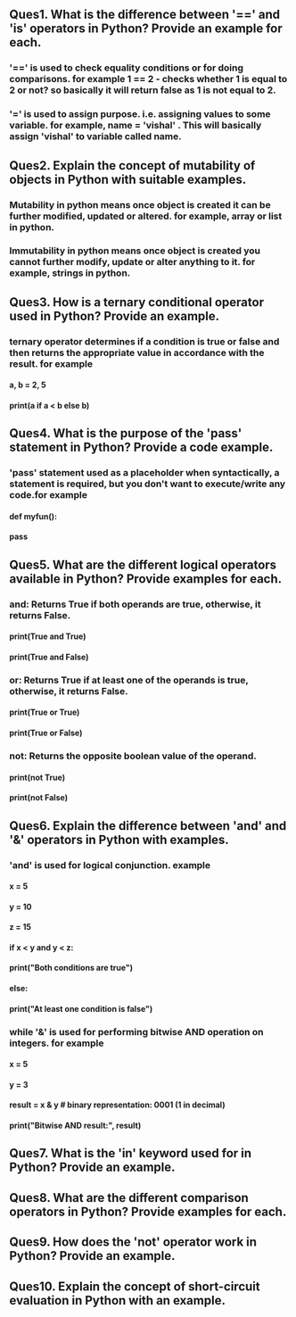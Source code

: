 ## Ques1. What is the difference between '==' and 'is' operators in Python? Provide an example for each.
### '==' is used to check equality conditions or for doing comparisons. for example 1 == 2 - checks whether 1 is equal to 2 or not? so basically it will return false as 1 is not equal to 2. 
### '=' is used to assign purpose. i.e. assigning values to some variable. for example, name = 'vishal' . This will basically assign 'vishal' to variable called name.

## Ques2. Explain the concept of mutability of objects in Python with suitable examples.
### Mutability in python means once object is created it can be further modified, updated or altered. for example, array or list in python.
### Immutability in python means once object is created you cannot further modify, update or alter anything to it. for example, strings in python.

## Ques3. How is a ternary conditional operator used in Python? Provide an example.
### ternary operator determines if a condition is true or false and then returns the appropriate value in accordance with the result. for example
#### a, b = 2, 5
#### print(a if a < b else b)


## Ques4. What is the purpose of the 'pass' statement in Python? Provide a code example.
### 'pass' statement used as a placeholder when syntactically, a statement is required, but you don't want to execute/write any code.for example
#### def myfun():
####    pass
## Ques5. What are the different logical operators available in Python? Provide examples for each.
### and: Returns True if both operands are true, otherwise, it returns False.
#### print(True and True)
#### print(True and False)
### or: Returns True if at least one of the operands is true, otherwise, it returns False.
#### print(True or True)
#### print(True or False)
### not: Returns the opposite boolean value of the operand.
#### print(not True)
#### print(not False)


## Ques6. Explain the difference between 'and' and '&' operators in Python with examples.
### 'and' is used for logical conjunction. example 
#### x = 5
#### y = 10
#### z = 15
#### if x < y and y < z:
####     print("Both conditions are true")
#### else:
####     print("At least one condition is false")

### while '&' is used for performing bitwise AND operation on integers. for example
#### x = 5
#### y = 3 
#### result = x & y  # binary representation: 0001 (1 in decimal)
#### print("Bitwise AND result:", result)
## Ques7. What is the 'in' keyword used for in Python? Provide an example.
## Ques8. What are the different comparison operators in Python? Provide examples for each.
## Ques9. How does the 'not' operator work in Python? Provide an example.
## Ques10. Explain the concept of short-circuit evaluation in Python with an example.